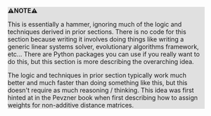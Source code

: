 <div style="margin:2em; background-color: #e0e0e0;">

<strong>⚠️NOTE️️️⚠️</strong>

This is essentially a hammer, ignoring much of the logic and techniques derived in prior sections. There is no code for this section because writing it involves doing things like writing a generic linear systems solver, evolutionary algorithms framework, etc... There are Python packages you can use if you really want to do this, but this section is more describing the overarching idea.

The logic and techniques in prior section typically work much better and much faster than doing something like this, but this doesn't require as much reasoning / thinking. This idea was first hinted at in the Pevzner book when first describing how to assign weights for non-additive distance matrices.
</div>

